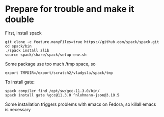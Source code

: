 # Prepare for trouble and make it double

First, install spack
```
git clone -c feature.manyFiles=true https://github.com/spack/spack.git
cd spack/bin
./spack install zlib
source spack/share/spack/setup-env.sh
```

Some package use too much /tmp space, so
```
export TMPDIR=/export/scratch2/vladysla/spack/tmp
```
To install gate:
```
spack compiler find /opt/sw/gcc-11.3.0/bin/
spack install gate %gcc@11.3.0 ^nlohmann-json@3.10.5
```
Some installation triggers problems with emacs on Fedora, so killall emacs is necessary
